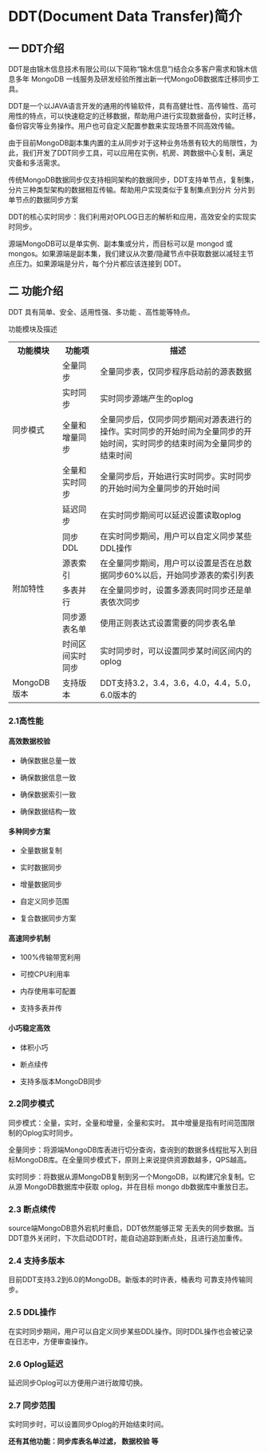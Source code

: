 # DDT(Document Data Transfer)简介

## 一 DDT介绍

DDT是由锦木信息技术有限公司(以下简称“锦木信息”)结合众多客户需求和锦木信息多年 MongoDB 一线服务及研发经验所推出新一代MongoDB数据库迁移同步工具。



DDT是一个以JAVA语言开发的通用的传输软件，具有高健壮性、高传输性、高可用性的特点，可以快速稳定的迁移数据，帮助用户进行实现数据备份，实时迁移，备份容灾等业务操作。用户也可自定义配置参数来实现场景不同高效传输。




由于目前MongoDB副本集内置的主从同步对于这种业务场景有较大的局限性，为此，我们开发了DDT同步工具，可以应用在实例，机房、跨数据中心复制，满足灾备和多活需求。




传统MongoDB数据同步仅支持相同架构的数据同步，DDT支持单节点，复制集，分片三种类型架构的数据相互传输。帮助用户实现类似于复制集点到分片 分片到单节点的数据同步方案




DDT的核心实时同步：我们利用对OPLOG日志的解析和应用，高效安全的实现实时同步。




源端MongoDB可以是单实例、副本集或分片，而目标可以是 mongod 或 mongos。如果源端是副本集，我们建议从次要/隐藏节点中获取数据以减轻主节点压力。如果源端是分片，每个分片都应该连接到 DDT。




## 二 功能介绍




DDT 具有简单、安全、适用性强、多功能 、高性能等特点。

功能模块及描述


<table>
  <tr>
    <th>功能模块</th>
    <th>功能项</th>
    <th>描述</th>
  </tr>
  <tr>
    <td rowspan="4">同步模式</td>
    <td>全量同步</td>
    <td>全量同步表，仅同步程序启动前的源表数据</td>
  </tr>
  <tr>
    <td>实时同步</td>
    <td>实时同步源端产生的oplog</td>
  </tr>
  <tr>
    <td>全量和增量同步</td>
    <td>全量同步后，仅同步同步期间对源表进行的操作。实时同步的开始时间为全量同步的开始时间，实时同步的结束时间为全量同步的结束时间</td>
  </tr>
  <tr>
    <td>全量和实时同步</td>
    <td>全量同步后，开始进行实时同步。实时同步的开始时间为全量同步的开始时间</td>
  </tr>
  <tr>
    <td rowspan="6">附加特性</td>
    <td>延迟同步</td>
    <td>在实时同步期间可以延迟设置读取oplog</td>
  </tr>
  <tr>
    <td>同步DDL</td>
    <td>在实时同步期间，用户可以自定义同步某些DDL操作</td>
  </tr>
  <tr>
    <td>源表索引</td>
    <td>在全量同步期间，用户可以设置是否在总数据同步60%以后，开始同步源表的索引列表</td>
  </tr>
  <tr>
    <td>多表并行</td>
    <td>在全量同步时，设置多源表同时同步还是单表依次同步</td>
  </tr>
  <tr>
    <td>同步源表名单</td>
    <td>使用正则表达式设置需要的同步表名单</td>
  </tr>
  <tr>
    <td>时间区间实时同步</td>
    <td>实时同步时，可以设置同步某时间区间内的oplog</td>
  </tr>
  <tr>
    <td >MongoDB版本</td>
    <td>支持版本</td>
    <td>DDT支持3.2，3.4，3.6，4.0，4.4，5.0，6.0版本的</td>
  </tr>
</table>






### 2.1高性能




#### 高效数据校验

- 确保数据总量一致

- 确保数据信息一致

- 确保数据索引一致

- 确保数据结构一致




#### 多种同步方案

- 全量数据复制

- 实时数据同步

- 增量数据同步

- 自定义同步范围

- 复合数据同步方案




#### 高速同步机制

- 100%传输带宽利用

- 可控CPU利用率

- 内存使用率可配置

- 支持多表并传




#### 小巧稳定高效

- 体积小巧

- 断点续传

- 支持多版本MongoDB同步



### 2.2同步模式




同步模式：全量，实时，全量和增量，全量和实时。 其中增量是指有时间范围限制的Oplog实时同步。




全量同步：将源端MongoDB库表进行切分查询，查询到的数据多线程批写入到目标MongoDB库。在全量同步模式下，原则上来说提供资源数越多，QPS越高。




实时同步：将数据从源MongoDB复制到另一个MongoDB，以构建冗余复制。它从源 MongoDB数据库中获取 oplog，并在目标 mongo db数据库中重放日志。




### 2.3 断点续传




source端MongoDB意外宕机时重启，DDT依然能够正常 无丢失的同步数据。当DDT意外关闭时，下次启动DDT时，能自动追踪到断点处，且进行追加重传。




### 2.4 支持多版本




目前DDT支持3.2到6.0的MongoDB。新版本的时许表，桶表均 可靠支持传输同步。




### 2.5 DDL操作




在实时同步期间，用户可以自定义同步某些DDL操作。同时DDL操作也会被记录在日志中，方便审查操作。




### 2.6 Oplog延迟




延迟同步Oplog可以方便用户进行故障切换。




### 2.7 同步范围




实时同步时，可以设置同步Oplog的开始结束时间。




**还有其他功能：同步库表名单过滤， 数据校验 等**
